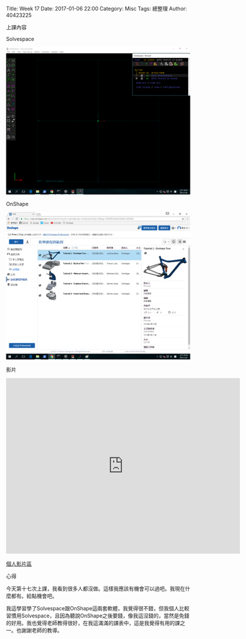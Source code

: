 Title: Week 17
Date: 2017-01-06 22:00
Category: Misc
Tags: 總整理
Author: 40423225

上課內容

<!-- PELICAN_END_SUMMARY -->


<p>Solvespace<p>

<img src="../data/image/W17-1.png" width="800" />

<p>OnShape<p>

<img src="../data/image/W17-2.png" width="800" />


<p>影片</p>
<iframe src="https://player.vimeo.com/video/198438045" width="640" height="480" frameborder="0" webkitallowfullscreen mozallowfullscreen allowfullscreen></iframe>


<p><a href="https://vimeo.com/user60053503">個人影片區</a></p>


<p>心得<p>

<p>今天第十七次上課，我看到很多人都沒做。這樣我應該有機會可以過吧。我現在什麼都有。給點機會吧。<p>
  <p>我這學習學了Solvespace跟OnShape這兩套軟體，我覺得很不錯，但我個人比較習慣用Solvespace，且因為聽說OnShape之後要錢，像我這沒錢的，當然是免錢的好用。我也覺得老師教得很好，在我這滿滿的課表中，這是我覺得有用的課之一。也謝謝老師的教導。<p>





